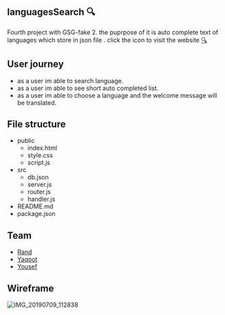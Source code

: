## languagesSearch :mag:

   Fourth project with GSG-fake 2.
   the puprpose of it is auto complete text of languages which store in json file .
   click the icon to visit the website [:mag:](https://language-search.herokuapp.com)


## User journey

   - as a user im able to search language.
   - as a user im able to see short auto completed  list.
   - as a user im able to choose a language and the welcome message will  be translated.
  
## File structure
- public
  - index.html
  - style.css
  - script.js
- src
  - db.json
  - server.js
  - router.js
  - handler.js
- README.md
- package.json

## Team

   - [Rand](https://github.com/RandInaim)
   - [Yaqoot](https://github.com/yaqootturman)
   - [Yousef](https://github.com/YousefQwasmeh)
## Wireframe

 ![IMG_20190709_112838](https://user-images.githubusercontent.com/27896127/60872184-ee399780-a23c-11e9-9d12-d79c725667f6.jpg)

